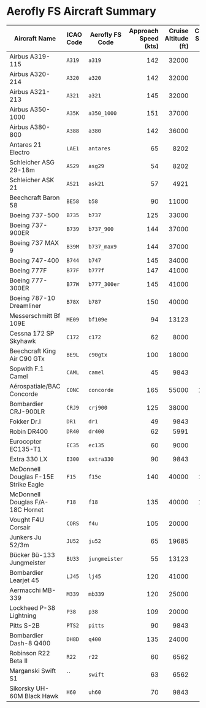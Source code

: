 # Aerofly FS Aircraft Summary

| Aircraft Name                        | ICAO Code | Aerofly FS Code | Approach Speed (kts) | Cruise Altitude (ft) | Cruise Speed (kts) | Maximum Range (nm) |
| ------------------------------------ | --------- | --------------- | -------------------: | -------------------: | -----------------: | -----------------: |
| Airbus A319-115                      | `A319`    | `a319`          |                  142 |                32000 |                453 |               3747 |
| Airbus A320-214                      | `A320`    | `a320`          |                  142 |                32000 |                453 |               3321 |
| Airbus A321-213                      | `A321`    | `a321`          |                  145 |                32000 |                453 |               3186 |
| Airbus A350-1000                     | `A35K`    | `a350_1000`     |                  151 |                37000 |                488 |               8909 |
| Airbus A380-800                      | `A388`    | `a380`          |                  142 |                36000 |                517 |               8207 |
| Antares 21 Electro                   | `LAE1`    | `antares`       |                   65 |                 8202 |                 81 |                313 |
| Schleicher ASG 29-18m                | `AS29`    | `asg29`         |                   54 |                 8202 |                 76 |                  0 |
| Schleicher ASK 21                    | `AS21`    | `ask21`         |                   57 |                 4921 |                 59 |                  0 |
| Beechcraft Baron 58                  | `BE58`    | `b58`           |                   90 |                11000 |                202 |               1229 |
| Boeing 737-500                       | `B735`    | `b737`          |                  125 |                33000 |                490 |               2808 |
| Boeing 737-900ER                     | `B739`    | `b737_900`      |                  144 |                37000 |                453 |               2948 |
| Boeing 737 MAX 9                     | `B39M`    | `b737_max9`     |                  144 |                37000 |                453 |               3548 |
| Boeing 747-400                       | `B744`    | `b747`          |                  145 |                34000 |                492 |               7262 |
| Boeing 777F                          | `B77F`    | `b777f`         |                  147 |                41000 |                482 |               9750 |
| Boeing 777-300ER                     | `B77W`    | `b777_300er`    |                  145 |                41000 |                482 |               7370 |
| Boeing 787-10 Dreamliner             | `B78X`    | `b787`          |                  150 |                40000 |                482 |               6425 |
| Messerschmitt Bf 109E                | `ME09`    | `bf109e`        |                   94 |                13123 |                309 |                432 |
| Cessna 172 SP Skyhawk                | `C172`    | `c172`          |                   62 |                 8000 |                130 |               1031 |
| Beechcraft King Air C90 GTx          | `BE9L`    | `c90gtx`        |                  100 |                18000 |                272 |               1192 |
| Sopwith F.1 Camel                    | `CAML`    | `camel`         |                   45 |                 9843 |                100 |                124 |
| Aérospatiale/BAC Concorde            | `CONC`    | `concorde`      |                  165 |                55000 |               1177 |               3900 |
| Bombardier CRJ-900LR                 | `CRJ9`    | `crj900`        |                  125 |                38000 |                470 |               1550 |
| Fokker Dr.I                          | `DR1`     | `dr1`           |                   49 |                 9843 |                100 |                162 |
| Robin DR400                          | `DR40`    | `dr400`         |                   62 |                 5991 |                167 |                586 |
| Eurocopter EC135-T1                  | `EC35`    | `ec135`         |                   60 |                 9000 |                135 |                343 |
| Extra 330 LX                         | `E300`    | `extra330`      |                   90 |                 9843 |                220 |                459 |
| McDonnell Douglas F-15E Strike Eagle | `F15`     | `f15e`          |                  140 |                40000 |               1458 |               3100 |
| McDonnell Douglas F/A-18C Hornet     | `F18`     | `f18`           |                  135 |                40000 |               1034 |               1080 |
| Vought F4U Corsair                   | `CORS`    | `f4u`           |                  105 |                20000 |                389 |                930 |
| Junkers Ju 52/3m                     | `JU52`    | `ju52`          |                   65 |                19685 |                136 |               1080 |
| Bücker Bü-133 Jungmeister            | `BU33`    | `jungmeister`   |                   55 |                13123 |                119 |                270 |
| Bombardier Learjet 45                | `LJ45`    | `lj45`          |                  120 |                41000 |                486 |               1710 |
| Aermacchi MB-339                     | `M339`    | `mb339`         |                  120 |                25000 |                486 |               1188 |
| Lockheed P-38 Lightning              | `P38`     | `p38`           |                  109 |                20000 |                315 |               1031 |
| Pitts S-2B                           | `PTS2`    | `pitts`         |                   90 |                 9843 |                132 |                216 |
| Bombardier Dash-8 Q400               | `DH8D`    | `q400`          |                  135 |                24000 |                286 |               2808 |
| Robinson R22 Beta II                 | `R22`     | `r22`           |                   60 |                 6562 |                105 |                208 |
| Marganski Swift S1                   | ``        | `swift`         |                   63 |                 6562 |                 65 |                  0 |
| Sikorsky UH-60M Black Hawk           | `H60`     | `uh60`          |                   70 |                 9843 |                160 |                252 |
